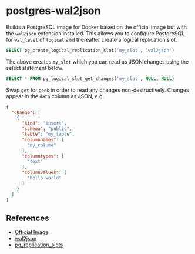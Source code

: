 # postgres-wal2json

Builds a PostgreSQL image for Docker based on the official image but with the `wal2json` extension installed. This allows you to configure PostgreSQL for `wal_level` of `logical` and thereafter create a logical replication slot.

```sql
SELECT pg_create_logical_replication_slot('my_slot', 'wal2json')
```
The above creates `my_slot` which you can read as JSON changes using the select statement below.
```sql
SELECT * FROM pg_logical_slot_get_changes('my_slot', NULL, NULL)
```
Swap `get` for `peek` in order to read any changes non-destructively. Changes appear in the `data` column as JSON, e.g.
```json
{
  "change": [
    {
      "kind": "insert",
      "schema": "public",
      "table": "my_table",
      "columnnames": [
        "my_colume"
      ],
      "columntypes": [
        "text"
      ],
      "columnvalues": [
        "hello world"
      ]
    }
  ]
}
```

## References

* [Official Image](https://hub.docker.com/_/postgres)
* [wal2json](https://github.com/eulerto/wal2json)
* [pg_replication_slots](https://www.postgresql.org/docs/current/view-pg-replication-slots.html)
